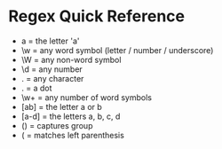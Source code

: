Regex Quick Reference
=====================

- a = the letter 'a'
- \w = any word symbol (letter / number / underscore) 
- \W = any non-word symbol
- \d = any number
- . = any character
- \. = a dot
- \w+ = any number of word symbols
- [ab] = the letter a or b
- [a-d] = the letters a, b, c, d
- () = captures group
- \( = matches left parenthesis

